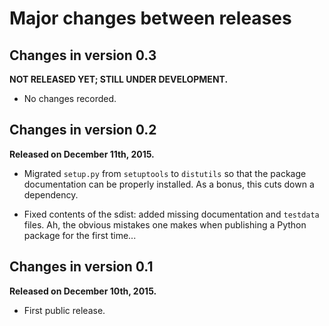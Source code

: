 Major changes between releases
==============================


Changes in version 0.3
----------------------

**NOT RELEASED YET; STILL UNDER DEVELOPMENT.**

* No changes recorded.


Changes in version 0.2
----------------------

**Released on December 11th, 2015.**

* Migrated `setup.py` from `setuptools` to `distutils` so that the package
  documentation can be properly installed.  As a bonus, this cuts down a
  dependency.

* Fixed contents of the sdist: added missing documentation and `testdata`
  files.  Ah, the obvious mistakes one makes when publishing a Python
  package for the first time...


Changes in version 0.1
----------------------

**Released on December 10th, 2015.**

* First public release.
